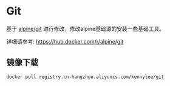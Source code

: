 # Git

基于 [alpine/git](https://hub.docker.com/r/alpine/git) 进行修改，修改alpine基础源的安装一些基础工具。

详细请参考: https://hub.docker.com/r/alpine/git

## 镜像下载

```
docker pull registry.cn-hangzhou.aliyuncs.com/kennylee/git
```



